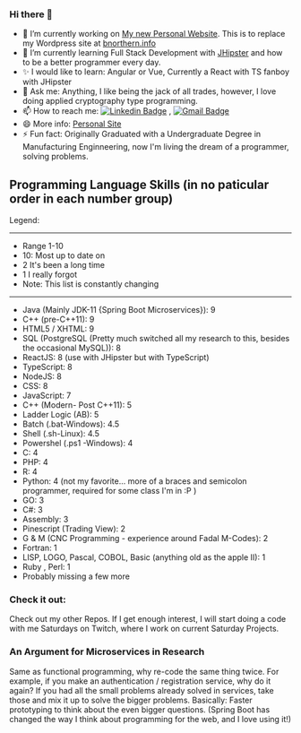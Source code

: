 ### Hi there 👋

<!--
**bnorthern42/bnorthern42** is a ✨ _special_ ✨ repository because its `README.md` (this file) appears on your GitHub profile.
[1.1]: https://github.com/bnorthern42/bnorthern42/blob/main/Resources/Icons/icons8-linkedin-64.png "linkedin"
-->

- 🔭 I’m currently working on [My new Personal Website](https://github.com/bnorthern42/PersonalWebsiteReact). This is to replace my Wordpress site at [bnorthern.info](https://bnorthern.info/)
- 🌱 I’m currently learning Full Stack Development with [JHipster](https://www.jhipster.tech/) and how to be a better programmer every day.
- ✨ I would like to learn: Angular or Vue, Currently a React with TS fanboy with JHipster 
- 💬 Ask me: Anything, I like being the jack of all trades, however, I love doing applied cryptography type programming. 
- 📫 How to reach me: [![Linkedin Badge](https://img.shields.io/badge/-LinkedIn-blue?style=flat-square&logo=Linkedin&logoColor=white&link=https://www.linkedin.com/in/brad-northern-83666147/)](https://www.linkedin.com/in/brad-northern-83666147/) , [![Gmail Badge](https://img.shields.io/badge/-Gmail-c14438?style=flat-square&logo=Gmail&logoColor=white&link=mailto:bradn4@gmail.com)](mailto:bradn4@gmail.com)
- 😄 More info: [Personal Site](https://bnorthern.info)
- ⚡ Fun fact: Originally Graduated with a Undergraduate Degree in Manufacturing Enginneering, now I'm living the dream of a programmer, solving problems. 


## Programming Language Skills (in no paticular order in each number group)

Legend:
****************************************
* Range 1-10
* 10: Most up to date on
* 2 It's been a long time
* 1 I really forgot
* Note: This list is constantly changing
******************************************

* Java (Mainly JDK-11 {Spring Boot Microservices}): 9
* C++ (pre-C++11): 9
* HTML5 / XHTML: 9
* SQL (PostgreSQL (Pretty much switched all my research to this, besides the occasional MySQL)): 8
* ReactJS: 8 (use with JHipster but with TypeScript)
* TypeScript: 8
* NodeJS: 8
* CSS: 8
* JavaScript: 7
* C++ (Modern- Post C++11): 5
* Ladder Logic (AB): 5
* Batch (.bat-Windows): 4.5
* Shell (.sh-Linux): 4.5
* Powershel (.ps1 -Windows): 4
* C: 4
* PHP: 4
* R: 4
* Python: 4 (not my favorite... more of a braces and semicolon programmer, required for some class I'm in :P )
* GO: 3
* C#: 3
* Assembly: 3
* Pinescript (Trading View): 2
* G & M (CNC Programming - experience around Fadal M-Codes): 2
* Fortran: 1
* LISP, LOGO, Pascal, COBOL, Basic (anything old as the apple II): 1
* Ruby , Perl: 1
* Probably missing a few more

### Check it out:

Check out my other Repos. If I get enough interest, I will start doing a code with me Saturdays on Twitch, where I work on current Saturday Projects. 

### An Argument for Microservices in Research

Same as functional programming, why re-code the same thing twice. For example, if you make an authentication / registration service, why do it again? If you had all the small problems already solved in services, take those and mix it up to solve the bigger problems. Basically: Faster prototyping to think about the even bigger questions. (Spring Boot has changed the way I think about programming for the web, and I love using it!)


